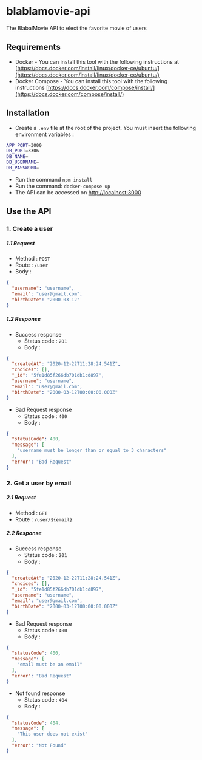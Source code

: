 # blablamovie-api
The BlabalMovie API to elect the favorite movie of users

## Requirements
* Docker - You can install this tool with the following instructions at [https://docs.docker.com/install/linux/docker-ce/ubuntu/](https://docs.docker.com/install/linux/docker-ce/ubuntu/)
* Docker Compose - You can install this tool with the following instructions [https://docs.docker.com/compose/install/](https://docs.docker.com/compose/install/)

## Installation
* Create a `.env` file at the root of the project. You must insert the following environment variables :
```bash
APP_PORT=3000
DB_PORT=3306
DB_NAME=
DB_USERNAME=
DB_PASSWORD=
```
* Run the command `npm install`
* Run the command: `docker-compose up`
* The API can be accessed on [http://localhost:3000](http://localhost:3000)

## Use the API

### 1. Create a user

##### 1.1 Request

* Method : `POST`
* Route : `/user`
* Body : 
```json 
{
  "username": "username",
  "email": "user@gmail.com",
  "birthDate": "2000-03-12"
}
```

##### 1.2 Response

* Success response
   * Status code : `201`
   * Body :
```json 
{
  "createdAt": "2020-12-22T11:28:24.541Z",
  "choices": [],
  "_id": "5fe1d85f266db701db1cd897",
  "username": "username",
  "email": "user@gmail.com",
  "birthDate": "2000-03-12T00:00:00.000Z"
}
```
* Bad Request response
   * Status code : `400`
   * Body :
```json 
{
  "statusCode": 400,
  "message": [
    "username must be longer than or equal to 3 characters"
  ],
  "error": "Bad Request"
}
```

### 2. Get a user by email

##### 2.1 Request

* Method : `GET`
* Route : `/user/${email}`

##### 2.2 Response

* Success response
   * Status code : `201`
   * Body :
```json 
{
  "createdAt": "2020-12-22T11:28:24.541Z",
  "choices": [],
  "_id": "5fe1d85f266db701db1cd897",
  "username": "username",
  "email": "user@gmail.com",
  "birthDate": "2000-03-12T00:00:00.000Z"
}
```
* Bad Request response
   * Status code : `400`
   * Body :
```json 
{
  "statusCode": 400,
  "message": [
    "email must be an email"
  ],
  "error": "Bad Request"
}
```

* Not found response
   * Status code : `404`
   * Body :
```json 
{
  "statusCode": 404,
  "message": [
    "This user does not exist"
  ],
  "error": "Not Found"
}
```